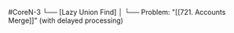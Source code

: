 #CoreN-3
└── [Lazy Union Find]
    │
    └── Problem: "[[721. Accounts Merge]]" (with delayed processing)
